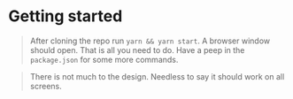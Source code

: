 # Getting started

> After cloning the repo run `yarn && yarn start`. A browser window should open. That is all you need to do. Have a peep in the `package.json` for some more commands.

> There is not much to the design. Needless to say it should work on all screens.